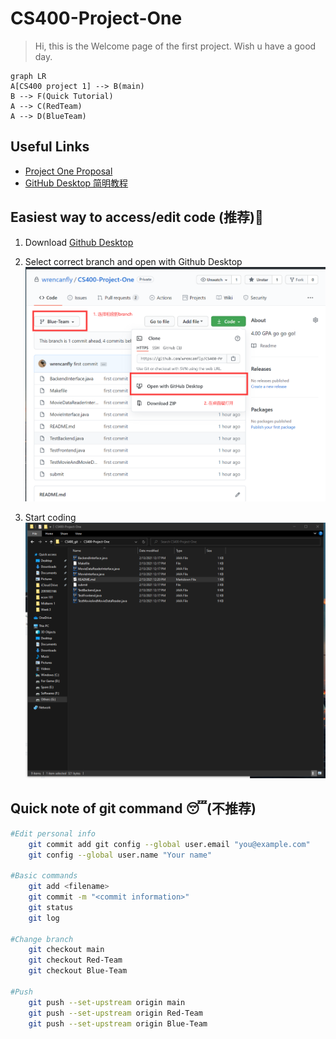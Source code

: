# CS400-Project-One
>Hi, this is the Welcome page of the first project. Wish u have a good day.
```mermaid
graph LR
A[CS400 project 1] --> B(main)
B --> F(Quick Tutorial)
A --> C(RedTeam)
A --> D(BlueTeam)
```



## Useful Links
- [Project One Proposal](https://docs.google.com/document/d/1D37vekXQF5yZ1XIk86QCM60h-NepSj-_KOx9oXUfwnQ/edit?ts=602335d4#heading=h.uqwr0iq8yt2d)
- [GitHub Desktop 简明教程](./quick-tutorial.md)



## Easiest way to access/edit code (推荐)🥳

1. Download [Github Desktop](https://desktop.github.com/)

2. Select correct branch and open with Github Desktop![step0](./images/step0.png)
3. Start coding ![step4](./images/step4.png)





## Quick note of git command 😴(不推荐)

```Bash
#Edit personal info
	git commit add git config --global user.email "you@example.com"
	git config --global user.name "Your name"

#Basic commands
	git add <filename>
	git commit -m "<commit information>"
	git status
	git log

#Change branch
	git checkout main	
	git checkout Red-Team
	git checkout Blue-Team

#Push
	git push --set-upstream origin main
	git push --set-upstream origin Red-Team
	git push --set-upstream origin Blue-Team
```
